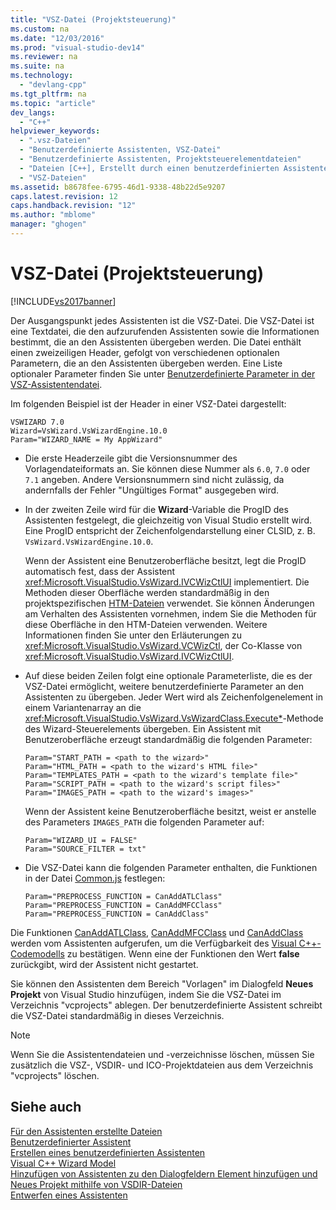 ```yaml
---
title: "VSZ-Datei (Projektsteuerung)"
ms.custom: na
ms.date: "12/03/2016"
ms.prod: "visual-studio-dev14"
ms.reviewer: na
ms.suite: na
ms.technology: 
  - "devlang-cpp"
ms.tgt_pltfrm: na
ms.topic: "article"
dev_langs: 
  - "C++"
helpviewer_keywords: 
  - ".vsz-Dateien"
  - "Benutzerdefinierte Assistenten, VSZ-Datei"
  - "Benutzerdefinierte Assistenten, Projektsteuerelementdateien"
  - "Dateien [C++], Erstellt durch einen benutzerdefinierten Assistenten"
  - "VSZ-Dateien"
ms.assetid: b8678fee-6795-46d1-9338-48b22d5e9207
caps.latest.revision: 12
caps.handback.revision: "12"
ms.author: "mblome"
manager: "ghogen"
---
```

# VSZ-Datei (Projektsteuerung)
[!INCLUDE[vs2017banner](../assembler/inline/includes/vs2017banner.md)]

Der Ausgangspunkt jedes Assistenten ist die VSZ\-Datei.  Die VSZ\-Datei ist eine Textdatei, die den aufzurufenden Assistenten sowie die Informationen bestimmt, die an den Assistenten übergeben werden.  Die Datei enthält einen zweizeiligen Header, gefolgt von verschiedenen optionalen Parametern, die an den Assistenten übergeben werden.  Eine Liste optionaler Parameter finden Sie unter [Benutzerdefinierte Parameter in der VSZ\-Assistentendatei](../ide/custom-parameters-in-the-wizard-dot-vsz-file.md).  
  
 Im folgenden Beispiel ist der Header in einer VSZ\-Datei dargestellt:  
  
```  
VSWIZARD 7.0  
Wizard=VsWizard.VsWizardEngine.10.0  
Param="WIZARD_NAME = My AppWizard"  
```  
  
-   Die erste Headerzeile gibt die Versionsnummer des Vorlagendateiformats an.  Sie können diese Nummer als `6.0`, `7.0` oder `7.1` angeben.  Andere Versionsnummern sind nicht zulässig, da andernfalls der Fehler "Ungültiges Format" ausgegeben wird.  
  
-   In der zweiten Zeile wird für die **Wizard**\-Variable die ProgID des Assistenten festgelegt, die gleichzeitig von Visual Studio erstellt wird.  Eine ProgID entspricht der Zeichenfolgendarstellung einer CLSID, z. B. `VsWizard.VsWizardEngine.10.0`.  
  
     Wenn der Assistent eine Benutzeroberfläche besitzt, legt die ProgID automatisch fest, dass der Assistent <xref:Microsoft.VisualStudio.VsWizard.IVCWizCtlUI> implementiert.  Die Methoden dieser Oberfläche werden standardmäßig in den projektspezifischen [HTM\-Dateien](../ide/html-files.md) verwendet.  Sie können Änderungen am Verhalten des Assistenten vornehmen, indem Sie die Methoden für diese Oberfläche in den HTM\-Dateien verwenden.  Weitere Informationen finden Sie unter den Erläuterungen zu <xref:Microsoft.VisualStudio.VsWizard.VCWizCtl>, der Co\-Klasse von <xref:Microsoft.VisualStudio.VsWizard.IVCWizCtlUI>.  
  
-   Auf diese beiden Zeilen folgt eine optionale Parameterliste, die es der VSZ\-Datei ermöglicht, weitere benutzerdefinierte Parameter an den Assistenten zu übergeben.  Jeder Wert wird als Zeichenfolgenelement in einem Variantenarray an die <xref:Microsoft.VisualStudio.VsWizard.VsWizardClass.Execute*>\-Methode des Wizard\-Steuerelements übergeben.  Ein Assistent mit Benutzeroberfläche erzeugt standardmäßig die folgenden Parameter:  
  
    ```  
    Param="START_PATH = <path to the wizard>"  
    Param="HTML_PATH = <path to the wizard's HTML file>"  
    Param="TEMPLATES_PATH = <path to the wizard's template file>"  
    Param="SCRIPT_PATH = <path to the wizard's script files>"  
    Param="IMAGES_PATH = <path to the wizard's images>"  
    ```  
  
     Wenn der Assistent keine Benutzeroberfläche besitzt, weist er anstelle des Parameters `IMAGES_PATH` die folgenden Parameter auf:  
  
    ```  
    Param="WIZARD_UI = FALSE"  
    Param="SOURCE_FILTER = txt"  
    ```  
  
-   Die VSZ\-Datei kann die folgenden Parameter enthalten, die Funktionen in der Datei [Common.js](../ide/customizing-cpp-wizards-with-common-jscript-functions.md) festlegen:  
  
    ```  
    Param="PREPROCESS_FUNCTION = CanAddATLClass"  
    Param="PREPROCESS_FUNCTION = CanAddMFCClass"  
    Param="PREPROCESS_FUNCTION = CanAddClass"  
    ```  
  
 Die Funktionen [CanAddATLClass](../ide/canaddatlclass.md), [CanAddMFCClass](../ide/canaddmfcclass.md) und [CanAddClass](../ide/canaddclass.md) werden vom Assistenten aufgerufen, um die Verfügbarkeit des [Visual C\+\+\-Codemodells](assetId:///dd6452c2-1054-44a1-b0eb-639a94a1216b) zu bestätigen.  Wenn eine der Funktionen den Wert **false** zurückgibt, wird der Assistent nicht gestartet.  
  
 Sie können den Assistenten dem Bereich "Vorlagen" im Dialogfeld **Neues Projekt** von Visual Studio hinzufügen, indem Sie die VSZ\-Datei im Verzeichnis "vcprojects" ablegen.  Der benutzerdefinierte Assistent schreibt die VSZ\-Datei standardmäßig in dieses Verzeichnis.  
  
> [!NOTE]
>  Wenn Sie die Assistentendateien und \-verzeichnisse löschen, müssen Sie zusätzlich die VSZ\-, VSDIR\- und ICO\-Projektdateien aus dem Verzeichnis "vcprojects" löschen.  
  
## Siehe auch  
 [Für den Assistenten erstellte Dateien](../ide/files-created-for-your-wizard.md)   
 [Benutzerdefinierter Assistent](../ide/custom-wizard.md)   
 [Erstellen eines benutzerdefinierten Assistenten](../ide/creating-a-custom-wizard.md)   
 [Visual C\+\+ Wizard Model](assetId:///159395ac-33c7-47bf-ad42-4e1435ddc758)   
 [Hinzufügen von Assistenten zu den Dialogfeldern Element hinzufügen und Neues Projekt mithilfe von VSDIR\-Dateien](../Topic/Adding%20Wizards%20to%20the%20Add%20Item%20and%20New%20Project%20Dialog%20Boxes%20by%20Using%20.Vsdir%20Files.md)   
 [Entwerfen eines Assistenten](../ide/designing-a-wizard.md)